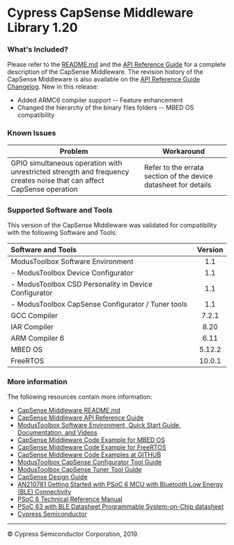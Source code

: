 # Cypress CapSense Middleware Library 1.20

### What's Included?
Please refer to the [README.md](./README.md) and the [API Reference Guide](https://cypresssemiconductorco.github.io/middleware-capsense/capsense_api_reference_manual/html/index.html) for a complete description of the CapSense Middleware.
The revision history of the CapSense Middleware is also available on the [API Reference Guide Changelog](https://cypresssemiconductorco.github.io/middleware-capsense/capsense_api_reference_manual/html/index.html#section_capsense_changelog).
New in this release:
* Added ARMC6 compiler support -- Feature enhancement
* Changed the hierarchy of the binary files folders -- MBED OS compatibility

### Known Issues
| Problem | Workaround |
| ------- | ---------- |
| GPIO simultaneous operation with unrestricted strength and frequency creates noise that can affect CapSense operation | Refer to the errata section of the device datasheet for details |

### Supported Software and Tools
This version of the CapSense Middleware was validated for compatibility with the following Software and Tools:

| Software and Tools                                      | Version |
| :---                                                    | :----:  |
| ModusToolbox Software Environment                       | 1.1     |
| - ModusToolbox Device Configurator                      | 1.1     |
| - ModusToolbox CSD Personality in Device Configurator   | 1.1     |
| - ModusToolbox CapSense Configurator / Tuner tools      | 1.1     |
| GCC Compiler                                            | 7.2.1   |
| IAR Compiler                                            | 8.20    |
| ARM Compiler 6                                          | 6.11    |
| MBED OS                                                 | 5.12.2  |
| FreeRTOS                                                | 10.0.1  |

### More information
The following resources contain more information:
* [CapSense Middleware README.md](./README.md)
* [CapSense Middleware API Reference Guide](https://cypresssemiconductorco.github.io/middleware-capsense/capsense_api_reference_manual/html/index.html)
* [ModusToolbox Software Environment, Quick Start Guide, Documentation, and Videos](https://www.cypress.com/products/modustoolbox-software-environment)
* [CapSense Middleware Code Example for MBED OS](https://github.com/cypresssemiconductorco/mbed-os-example-capsense)
* [CapSense Middleware Code Example for FreeRTOS](https://www.cypress.com/documentation/code-examples/ce218136-psoc-6-mcu-e-ink-display-capsense-rtos)
* [CapSense Middleware Code Examples at GITHUB](https://github.com/cypresssemiconductorco)
* [ModusToolbox CapSense Configurator Tool Guide](https://www.cypress.com/ModusToolboxCapSenseConfig)
* [ModusToolbox CapSense Tuner Tool Guide](https://www.cypress.com/ModusToolboxCapSenseTuner)
* [CapSense Design Guide](https://www.cypress.com/documentation/application-notes/an85951-psoc-4-and-psoc-6-mcu-capsense-design-guide)
* [AN210781 Getting Started with PSoC 6 MCU with Bluetooth Low Energy (BLE) Connectivity](http://www.cypress.com/an210781)
* [PSoC 6 Technical Reference Manual](https://www.cypress.com/documentation/technical-reference-manuals/psoc-6-mcu-psoc-63-ble-architecture-technical-reference)
* [PSoC 63 with BLE Datasheet Programmable System-on-Chip datasheet](http://www.cypress.com/ds218787)
* [Cypress Semiconductor](http://www.cypress.com)
  
---
© Cypress Semiconductor Corporation, 2019.

